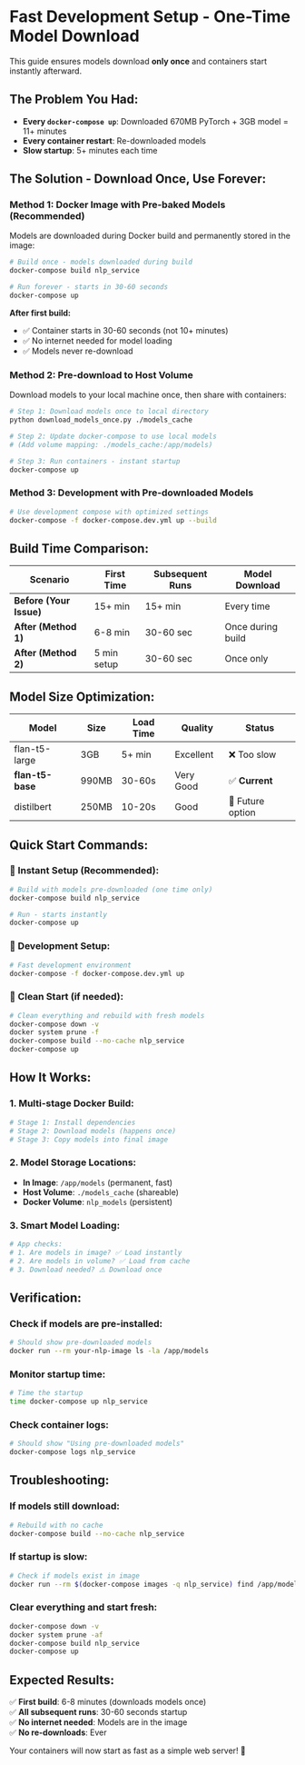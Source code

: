 # Fast Development Setup - One-Time Model Download

This guide ensures models download **only once** and containers start instantly afterward.

## The Problem You Had:
- **Every `docker-compose up`**: Downloaded 670MB PyTorch + 3GB model = 11+ minutes
- **Every container restart**: Re-downloaded models
- **Slow startup**: 5+ minutes each time

## The Solution - Download Once, Use Forever:

### Method 1: Docker Image with Pre-baked Models (Recommended)

Models are downloaded during Docker build and permanently stored in the image:

```bash
# Build once - models downloaded during build
docker-compose build nlp_service

# Run forever - starts in 30-60 seconds
docker-compose up
```

**After first build:**
- ✅ Container starts in 30-60 seconds (not 10+ minutes)
- ✅ No internet needed for model loading
- ✅ Models never re-download

### Method 2: Pre-download to Host Volume

Download models to your local machine once, then share with containers:

```bash
# Step 1: Download models once to local directory
python download_models_once.py ./models_cache

# Step 2: Update docker-compose to use local models
# (Add volume mapping: ./models_cache:/app/models)

# Step 3: Run containers - instant startup
docker-compose up
```

### Method 3: Development with Pre-downloaded Models

```bash
# Use development compose with optimized settings
docker-compose -f docker-compose.dev.yml up --build
```

## Build Time Comparison:

| Scenario | First Time | Subsequent Runs | Model Download |
|----------|------------|-----------------|----------------|
| **Before (Your Issue)** | 15+ min | 15+ min | Every time |
| **After (Method 1)** | 6-8 min | 30-60 sec | Once during build |
| **After (Method 2)** | 5 min setup | 30-60 sec | Once only |

## Model Size Optimization:

| Model | Size | Load Time | Quality | Status |
|-------|------|-----------|---------|--------|
| flan-t5-large | 3GB | 5+ min | Excellent | ❌ Too slow |
| **flan-t5-base** | 990MB | 30-60s | Very Good | ✅ **Current** |
| distilbert | 250MB | 10-20s | Good | 🔄 Future option |

## Quick Start Commands:

### 🚀 Instant Setup (Recommended):
```bash
# Build with models pre-downloaded (one time only)
docker-compose build nlp_service

# Run - starts instantly
docker-compose up
```

### 🔧 Development Setup:
```bash
# Fast development environment
docker-compose -f docker-compose.dev.yml up
```

### 🧹 Clean Start (if needed):
```bash
# Clean everything and rebuild with fresh models
docker-compose down -v
docker system prune -f
docker-compose build --no-cache nlp_service
docker-compose up
```

## How It Works:

### 1. **Multi-stage Docker Build:**
```dockerfile
# Stage 1: Install dependencies
# Stage 2: Download models (happens once)
# Stage 3: Copy models into final image
```

### 2. **Model Storage Locations:**
- **In Image**: `/app/models` (permanent, fast)
- **Host Volume**: `./models_cache` (shareable)
- **Docker Volume**: `nlp_models` (persistent)

### 3. **Smart Model Loading:**
```python
# App checks:
# 1. Are models in image? ✅ Load instantly
# 2. Are models in volume? ✅ Load from cache
# 3. Download needed? ⚠️ Download once
```

## Verification:

### Check if models are pre-installed:
```bash
# Should show pre-downloaded models
docker run --rm your-nlp-image ls -la /app/models
```

### Monitor startup time:
```bash
# Time the startup
time docker-compose up nlp_service
```

### Check container logs:
```bash
# Should show "Using pre-downloaded models"
docker-compose logs nlp_service
```

## Troubleshooting:

### If models still download:
```bash
# Rebuild with no cache
docker-compose build --no-cache nlp_service
```

### If startup is slow:
```bash
# Check if models exist in image
docker run --rm $(docker-compose images -q nlp_service) find /app/models -name "*.bin"
```

### Clear everything and start fresh:
```bash
docker-compose down -v
docker system prune -af
docker-compose build nlp_service
docker-compose up
```

## Expected Results:

✅ **First build**: 6-8 minutes (downloads models once)  
✅ **All subsequent runs**: 30-60 seconds startup  
✅ **No internet needed**: Models are in the image  
✅ **No re-downloads**: Ever  

Your containers will now start as fast as a simple web server! 🎉